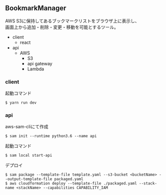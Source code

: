 ## BookmarkManager
AWS S3に保持してあるブックマークリストをブラウザ上に表示し、  
画面上から追加・削除・変更・移動を可能とするツール。  

- client
  - react
- api
  - AWS
    - S3
    - api gateway
    - Lambda

### client
起動コマンド
```
$ yarn run dev
```

### api
aws-sam-cliにて作成  
```
$ sam init --runtime python3.6 --name api  
```
起動コマンド
```
$ sam local start-api
```

デプロイ
```
$ sam package --template-file template.yaml --s3-bucket <bucketName> --output-template-file packaged.yaml
$ aws cloudformation deploy --template-file ./packaged.yaml --stack-name <stackName> --capabilities CAPABILITY_IAM
```
